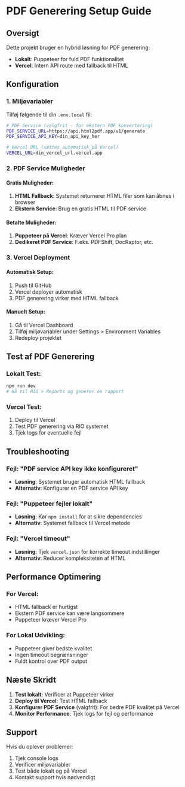 # PDF Generering Setup Guide

## Oversigt

Dette projekt bruger en hybrid løsning for PDF generering:

- **Lokalt**: Puppeteer for fuld PDF funktionalitet
- **Vercel**: Intern API route med fallback til HTML

## Konfiguration

### 1. Miljøvariabler

Tilføj følgende til din `.env.local` fil:

```bash
# PDF Service (valgfrit - for ekstern PDF konvertering)
PDF_SERVICE_URL=https://api.html2pdf.app/v1/generate
PDF_SERVICE_API_KEY=din_api_key_her

# Vercel URL (sættes automatisk på Vercel)
VERCEL_URL=din_vercel_url.vercel.app
```

### 2. PDF Service Muligheder

#### Gratis Muligheder:
1. **HTML Fallback**: Systemet returnerer HTML filer som kan åbnes i browser
2. **Ekstern Service**: Brug en gratis HTML til PDF service

#### Betalte Muligheder:
1. **Puppeteer på Vercel**: Kræver Vercel Pro plan
2. **Dedikeret PDF Service**: F.eks. PDFShift, DocRaptor, etc.

### 3. Vercel Deployment

#### Automatisk Setup:
1. Push til GitHub
2. Vercel deployer automatisk
3. PDF generering virker med HTML fallback

#### Manuelt Setup:
1. Gå til Vercel Dashboard
2. Tilføj miljøvariabler under Settings > Environment Variables
3. Redeploy projektet

## Test af PDF Generering

### Lokalt Test:
```bash
npm run dev
# Gå til RIO > Reports og generer en rapport
```

### Vercel Test:
1. Deploy til Vercel
2. Test PDF generering via RIO systemet
3. Tjek logs for eventuelle fejl

## Troubleshooting

### Fejl: "PDF service API key ikke konfigureret"
- **Løsning**: Systemet bruger automatisk HTML fallback
- **Alternativ**: Konfigurer en PDF service API key

### Fejl: "Puppeteer fejler lokalt"
- **Løsning**: Kør `npm install` for at sikre dependencies
- **Alternativ**: Systemet fallback til Vercel metode

### Fejl: "Vercel timeout"
- **Løsning**: Tjek `vercel.json` for korrekte timeout indstillinger
- **Alternativ**: Reducer kompleksiteten af HTML

## Performance Optimering

### For Vercel:
- HTML fallback er hurtigst
- Ekstern PDF service kan være langsommere
- Puppeteer kræver Vercel Pro

### For Lokal Udvikling:
- Puppeteer giver bedste kvalitet
- Ingen timeout begrænsninger
- Fuldt kontrol over PDF output

## Næste Skridt

1. **Test lokalt**: Verificer at Puppeteer virker
2. **Deploy til Vercel**: Test HTML fallback
3. **Konfigurer PDF Service** (valgfrit): For bedre PDF kvalitet på Vercel
4. **Monitor Performance**: Tjek logs for fejl og performance

## Support

Hvis du oplever problemer:
1. Tjek console logs
2. Verificer miljøvariabler
3. Test både lokalt og på Vercel
4. Kontakt support hvis nødvendigt 